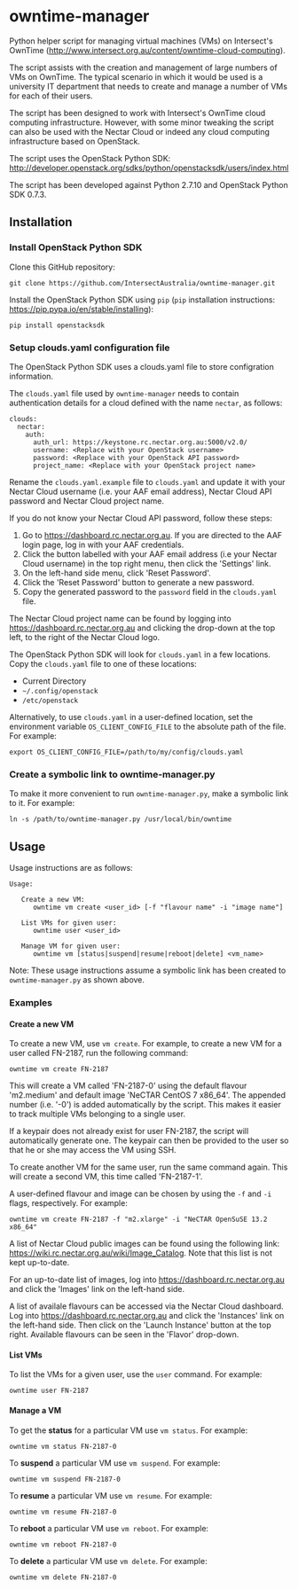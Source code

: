 # owntime-manager
Python helper script for managing virtual machines (VMs) on Intersect's OwnTime (<http://www.intersect.org.au/content/owntime-cloud-computing>).

The script assists with the creation and management of large numbers of VMs on OwnTime. The typical scenario in which it would be used is a university IT department that needs to create and manage a number of VMs for each of their users.

The script has been designed to work with Intersect's OwnTime cloud computing infrastructure. However, with some minor tweaking the script can also be used with the Nectar Cloud or indeed any cloud computing infrastructure based on OpenStack. 

The script uses the OpenStack Python SDK: <http://developer.openstack.org/sdks/python/openstacksdk/users/index.html>

The script has been developed against Python 2.7.10 and OpenStack Python SDK 0.7.3.

## Installation

### Install OpenStack Python SDK
Clone this GitHub repository:

    git clone https://github.com/IntersectAustralia/owntime-manager.git

Install the OpenStack Python SDK using `pip` (`pip` installation instructions: <https://pip.pypa.io/en/stable/installing>):

    pip install openstacksdk

### Setup clouds.yaml configuration file
The OpenStack Python SDK uses a clouds.yaml file to store configration information. 

The `clouds.yaml` file used by `owntime-manager` needs to contain authentication details for a cloud defined with the name `nectar`, as follows:

    clouds:
      nectar:
        auth:
          auth_url: https://keystone.rc.nectar.org.au:5000/v2.0/
          username: <Replace with your OpenStack username>
          password: <Replace with your OpenStack API password>
          project_name: <Replace with your OpenStack project name>

Rename the `clouds.yaml.example` file to `clouds.yaml` and update it with your Nectar Cloud username (i.e. your AAF email address), Nectar Cloud API password and Nectar Cloud project name.

If you do not know your Nectar Cloud API password, follow these steps:

1. Go to <https://dashboard.rc.nectar.org.au>. If you are directed to the AAF login page, log in with your AAF credentials.
1. Click the button labelled with your AAF email address (i.e your Nectar Cloud username) in the top right menu, then click the 'Settings' link.
1. On the left-hand side menu, click 'Reset Password'.
1. Click the 'Reset Password' button to generate a new password.
1. Copy the generated password to the `password` field in the `clouds.yaml` file. 

The Nectar Cloud project name can be found by logging into <https://dashboard.rc.nectar.org.au> and clicking the drop-down at the top left, to the right of the Nectar Cloud logo.  
         
The OpenStack Python SDK will look for `clouds.yaml` in a few locations. Copy the `clouds.yaml` file to one of these locations:

* Current Directory
* `~/.config/openstack`
* `/etc/openstack`

Alternatively, to use `clouds.yaml` in a user-defined location, set the environment variable `OS_CLIENT_CONFIG_FILE` to the absolute path of the file. For example:

    export OS_CLIENT_CONFIG_FILE=/path/to/my/config/clouds.yaml

### Create a symbolic link to owntime-manager.py
To make it more convenient to run `owntime-manager.py`, make a symbolic link to it. For example:

    ln -s /path/to/owntime-manager.py /usr/local/bin/owntime

## Usage
Usage instructions are as follows:

    Usage:
    
       Create a new VM: 	
          owntime vm create <user_id> [-f "flavour name" -i "image name"]
    
       List VMs for given user:
          owntime user <user_id>
    
       Manage VM for given user:
          owntime vm [status|suspend|resume|reboot|delete] <vm_name>

Note: These usage instructions assume a symbolic link has been created to `owntime-manager.py` as shown above. 

### Examples

#### Create a new VM
To create a new VM, use  `vm create`. For example, to create a new VM for a user called FN-2187, run the following command: 

    owntime vm create FN-2187
    
This will create a VM called 'FN-2187-0' using the default flavour 'm2.medium' and default image 'NeCTAR CentOS 7 x86_64'. The appended number (i.e. '-0') is added automatically by the script. This makes it easier to track multiple VMs belonging to a single user. 

If a keypair does not already exist for user FN-2187, the script will automatically generate one. The keypair can then be provided to the user so that he or she may access the VM using SSH. 

To create another VM for the same user, run the same command again. This will create a second VM, this time called 'FN-2187-1'.

A user-defined flavour and image can be chosen by using the `-f` and `-i` flags, respectively. For example:

    owntime vm create FN-2187 -f "m2.xlarge" -i "NeCTAR OpenSuSE 13.2 x86_64"

A list of Nectar Cloud public images can be found using the following link: <https://wiki.rc.nectar.org.au/wiki/Image_Catalog>. Note that this list is not kept up-to-date.

For an up-to-date list of images, log into <https://dashboard.rc.nectar.org.au> and click the 'Images' link on the left-hand side. 
    
A list of availale flavours can be accessed via the Nectar Cloud dashboard. Log into <https://dashboard.rc.nectar.org.au> and click the 'Instances' link on the left-hand side. Then click on the 'Launch Instance' button at the top right. Available flavours can be seen in the 'Flavor' drop-down. 

#### List VMs
To list the VMs for a given user, use the `user` command. For example:

    owntime user FN-2187
    
#### Manage a VM
To get the **status** for a particular VM use `vm status`. For example: 

    owntime vm status FN-2187-0

To **suspend** a particular VM use `vm suspend`. For example: 

    owntime vm suspend FN-2187-0

To **resume** a particular VM use `vm resume`. For example: 

    owntime vm resume FN-2187-0
    
To **reboot** a particular VM use `vm reboot`. For example: 

    owntime vm reboot FN-2187-0
    
To **delete** a particular VM use `vm delete`. For example: 

    owntime vm delete FN-2187-0
    
